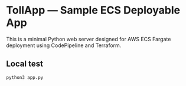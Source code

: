 # TollApp — Sample ECS Deployable App

This is a minimal Python web server designed for AWS ECS Fargate deployment using CodePipeline and Terraform.

## Local test

```bash
python3 app.py